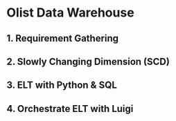 # Olist Data Warehouse 
## 1. Requirement Gathering
## 2. Slowly Changing Dimension (SCD) 
## 3. ELT with Python & SQL
## 4. Orchestrate ELT with Luigi
